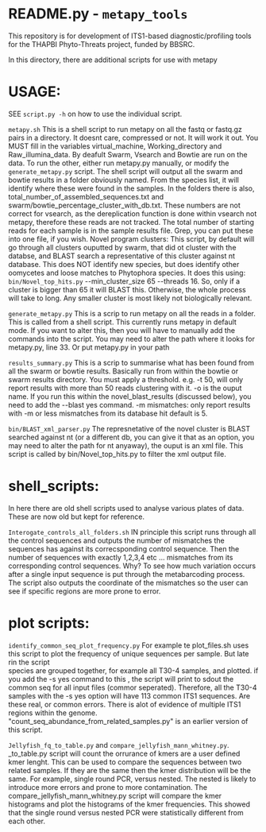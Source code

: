 # README.py - `metapy_tools`
This repository is for development of ITS1-based diagnostic/profiling tools for the THAPBI Phyto-Threats project, funded by BBSRC.

In this directory, there are additional scripts for use with metapy

# USAGE:

SEE ``script.py -h`` on how to use the individual script.

``metapy.sh``   This is a shell script to run metapy on all the fastq or fastq.gz pairs in a directory. It doesnt care, compressed or not. It will work it out. 
You MUST fill in the variables virtual_machine, Working_directory and Raw_illumina_data. 
By deafult Swarm, Vsearch and Bowtie are run on the data. To run the other, either run metapy.py manually, or modify the ``generate_metapy.py`` script. The shell script will
output all the swarm and bowtie results in a folder obviously named. From the species list, it will identify where these were found in the samples. In the folders there is also,
total_number_of_assembled_sequences.txt and swarm/bowtie_percentage_cluster_with_db.txt. These numbers are not correct for vsearch, as the dereplication function
is done within vsearch not metapy, therefore these reads are not tracked. 
The total number of starting reads for each sample is in the sample results file. Grep, you can put these into one file, if you wish. 
Novel program clusters: This script, by default will go through all clusters ouputted by swarm, that did ot cluster with the databse, and BLAST search a representative of this cluster 
against nt database. This does NOT identify new species, but does identify other oomycetes and loose matches to Phytophora species. It does this using:
``bin/Novel_top_hits.py``  --min_cluster_size 65 --threads 16. So, only if a cluster is bigger than 65 it will BLAST this. Otherwise, the whole process will take to long.
Any smaller cluster is most likely not biologically relevant. 


``generate_metapy.py``   This is a scrip to run metapy on all the reads in a folder. This is called from a shell script. 
This currently runs metapy in default mode. If you want to alter this, then you will have to manually add the commands into the
script. You may need to alter the path where it looks for metapy.py, line 33. Or put metapy.py in your path


``results_summary.py``  This is a scrip to summarise what has been found from all the swarm or bowtie results. Basically run from within the bowtie or swarm results 
directory. You must apply a threshold. e.g. -t 50, will only report results with more than 50 reads clustering with it. -o is the ouput name. If you run this within 
the novel_blast_results (discussed below), you need to add the --blast yes command. -m mismatches: only report results with -m or less mismatches from its database hit 
default is 5. 

``bin/BLAST_xml_parser.py``   The represnetative of the novel cluster is BLAST searched against nt (or a different db, you can give it that as an option, you may need to alter 
the path for nt anyaway), the ouput is an xml file. This script is called by bin/Novel_top_hits.py to filter the xml output file. 


shell_scripts:
==============
In here there are old shell scripts used to analyse various plates of data. These are now old but kept for reference. 

``Interogate_controls_all_folders.sh``   IN principle this script runs through all the control sequences and outputs the number of mismatches the sequences has against 
its correcsponding control sequence. Then the number of sequences with exactly 1,2,3,4 etc ... mismatches from its corresponding control sequences. Why? To see how 
much variation occurs after a single input sequence is put through the metabarcoding process. The script also outputs the coordinate of the mismatches so the user 
can see if specific regions are more prone to error. 

plot scripts:
=============
``identify_common_seq_plot_frequency.py``  For example te plot_files.sh uses this script to plot the frequency of unique sequences per sample. But late rin the script  
species are grouped together, for example all T30-4 samples, and plotted. if you add the -s yes command to this , the script will print to sdout the common seq for 
all input files (commor seperated). Therefore, all the T30-4 samples with the -s yes option will have 113 common ITS1 sequences. Are these real, or common errors. There is 
alot of evidence of multiple ITS1 regions within the genome.  "count_seq_abundance_from_related_samples.py" is an earlier version of this script. 

``Jellyfish_fq_to_table.py``  and  ``compare_jellyfish_mann_whitney.py``. _to_table.py script will count the orrurance of kmers are a user defined kmer lenght. This can be used 
to compare the sequences between two related samples. If they are the same then the kmer distribution will be the same. For example, single round PCR, versus nested. 
The nested is likely to introduce more errors and prone to more contamination. The compare_jellyfish_mann_whitney.py script will compare the kmer histograms and plot the histograms of the 
kmer frequencies. This showed that the single round versus nested PCR were statistically different from each other. 

